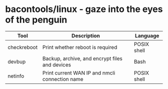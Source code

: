 bacontools/linux - gaze into the eyes of the penguin
====================================================

| Tool        | Description                                    | Language    |
|-------------|------------------------------------------------|-------------|
| checkreboot | Print whether reboot is required               | POSIX shell |
| devbup      | Backup, archive, and encrypt files and devices | Bash        |
| netinfo     | Print current WAN IP and nmcli connection name | POSIX shell |
